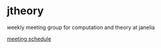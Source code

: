 # jtheory
weekly meeting group for computation and theory at janelia

[meeting schedule](meetings.md)
